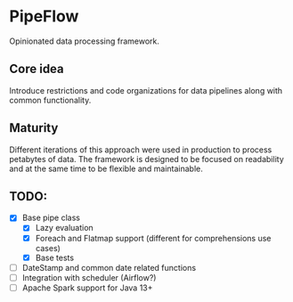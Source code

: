 # PipeFlow
Opinionated data processing framework.


## Core idea
Introduce restrictions and code organizations for data pipelines along with common functionality.

## Maturity
Different iterations of this approach were used in production to process petabytes of data.
The framework is designed to be focused on readability and at the same time to be flexible and maintainable.

## TODO:
- [x] Base pipe class
  - [x] Lazy evaluation
  - [x] Foreach and Flatmap support (different for comprehensions use cases)
  - [x] Base tests
- [ ] DateStamp and common date related functions
- [ ] Integration with scheduler (Airflow?)
- [ ] Apache Spark support for Java 13+